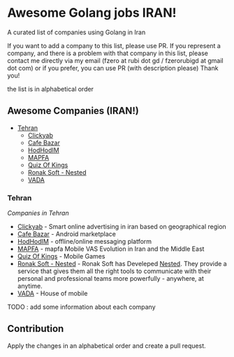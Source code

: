 # Awesome Golang jobs IRAN!

A curated list of companies using Golang in Iran


If you want to add a company to this list, please use PR. 
If you represent a company, and there is a problem with that company in this list, please contact me directly via my email (fzero at rubi dot gd / fzerorubigd at gmail dot com) or if you prefer, you can use PR (with description please) 
Thank you!

the list is in alphabetical order 

## Awesome Companies (IRAN!)

- [Tehran](#tehran)
  - [Clickyab](#clickyab)
  - [Cafe Bazar](#cafe_bazar)
  - [HodHodIM](#hodhodim)
  - [MAPFA](#mapfa)
  - [Quiz Of Kings](#quiz_of_kings)
  - [Ronak Soft - Nested](#ronak_soft)
  - [VADA](#vada)
  
### Tehran

*Companies in Tehran* 

* [Clickyab](https://clickyab.com) - Smart online advertising in iran based on geographical region 
* [Cafe Bazar](https://cafebazaar.ir/) - Android marketplace
* [HodHodIM](https://hodhod.im/) - offline/online messaging platform
* [MAPFA](http://mapfa.net/) - mapfa Mobile VAS Evolution in Iran and the Middle East
* [Quiz Of Kings](http://quizofkings.com) - Mobile Games
* [Ronak Soft - Nested](https://ronaksoft.com) - Ronak Soft has Develeped [Nested](https://nested.me). They provide a service that gives them all the right tools to communicate with their personal and professional teams more powerfully - anywhere, at anytime.
* [VADA](http://vada.ir) - House of mobile

TODO : add some information about each company 

## Contribution

Apply the changes in an alphabetical order and create a pull request.
